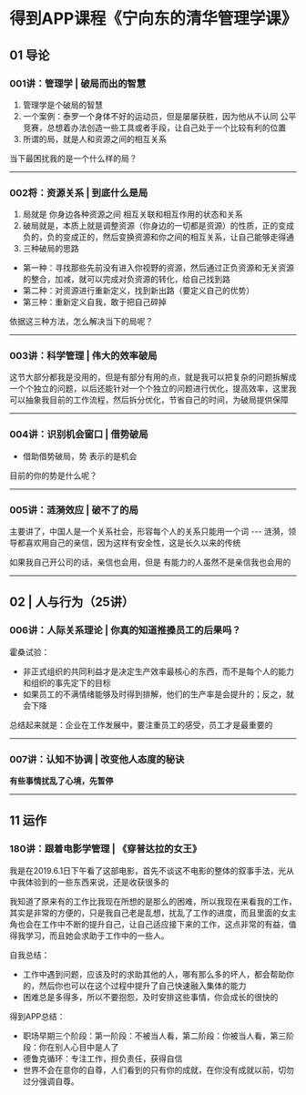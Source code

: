 # 得到APP课程《宁向东的清华管理学课》

## 01 导论

### 001讲：管理学 | 破局而出的智慧

1. 管理学是个破局的智慧
2. 一个案例：泰罗一个身体不好的运动员，但是屡屡获胜，因为他从不认同 公平竞赛，总想着办法创造一些工具或者手段，让自己处于一个比较有利的位置
3. 所谓的局，就是人和资源之间的相互关系

当下最困扰我的是一个什么样的局？

---

### 002将：资源关系 | 到底什么是局

1. 局就是 你身边各种资源之间 相互关联和相互作用的状态和关系
2. 破局就是，本质上就是调整资源（你身边的一切都是资源）的性质，正的变成负的，负的变成正的，然后变换资源和你之间的相互关系，让自己能够走得通
3. 三种破局的思路
  - 第一种：寻找那些先前没有进入你视野的资源，然后通过正负资源和无关资源的整合，加减，就可以完成对负资源的转化，给自己找到路
  - 第二种：对资源进行重新定义，找到新出路（要定义自己的优势）
  - 第三种：重新定义自我，敢于把自己碎掉

依据这三种方法，怎么解决当下的局呢？

---

### 003讲：科学管理 | 伟大的效率破局

这节大部分都我是没用的，但是有部分有用的点，就是我可以把复杂的问题拆解成一个个独立的问题，以后还能针对一个个独立的问题进行优化，提高效率，这里我可以抽象我目前的工作流程，然后拆分优化，节省自己的时间，为破局提供保障

---

### 004讲：识别机会窗口 | 借势破局

- 借助借势破局，势 表示的是机会

目前的你的势是什么呢？

---

### 005讲：涟漪效应 | 破不了的局

主要讲了，中国人是一个关系社会，形容每个人的关系只能用一个词 --- 涟漪，领导都喜欢用自己的亲信，因为这样有安全性，这是长久以来的传统

如果我自己开公司的话，亲信也会用，但是 有能力的人虽然不是亲信我也会用的

---

## 02 | 人与行为（25讲）

### 006讲：人际关系理论 | 你真的知道推搡员工的后果吗？

霍桑试验：
 - 非正式组织的共同利益才是决定生产效率最核心的东西，而不是每个人的能力和组织的事先定下的目标
 - 如果员工的不满情绪能够及时得到排解，他们的生产率是会提升的；反之，就会下降

总结起来就是：企业在工作发展中，要注重员工的感受，员工才是最重要的

---

### 007讲：认知不协调 | 改变他人态度的秘诀

**有些事情扰乱了心境，先暂停**

---

## 11 运作

### 180讲：跟着电影学管理 | 《穿普达拉的女王》

我是在2019.6.1日下午看了这部电影，首先不谈这不电影的整体的叙事手法，光从中我体验到的一些东西来说，还是收获很多的

我知道了原来有的工作比我现在所想的是那么的困难，所以我现在来看我的工作，其实是非常的方便的，只是我自己老是乱想，扰乱了工作的进度，而且里面的女主角也会在工作中不断的提升自己，让自己适应接下来的工作，这点非常的有益，值得我学习，而且她会求助于工作中的一些人。

自我总结：
- 工作中遇到问题，应该及时的求助其他的人，哪有那么多的坏人，都会帮助你的，然后你也可以在这个过程中提升了自己快速融入集体的能力
- 困难总是多得多，所以不要抱怨，及时安排这些事情，你会成长的很快的

得到APP总结：
- 职场早期三个阶段：第一阶段：不被当人看，第二阶段：你被当人看，第三阶段：你在别人心目中是人了
- 德鲁克循环：专注工作，担负责任，获得自信
- 世界不会在意你的自尊，人们看到的只有你的成就，在你没有成就以前，切勿过分强调自尊。
